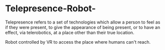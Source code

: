 # Telepresence-Robot-
 Telepresence refers to a set of technologies which allow a person to feel as if they were present, to give the appearance of being present, or to have an effect, via telerobotics, at a place other than their true location.

 Robot controlled by VR to access the place where humans can't reach.
